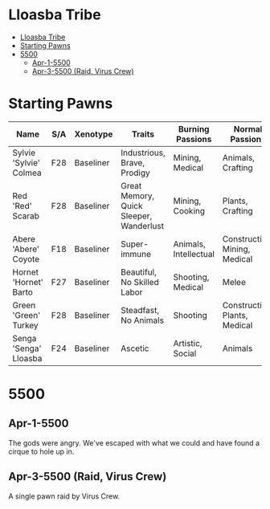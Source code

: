 # Lloasba Tribe

- [Lloasba Tribe](#lloasba-tribe)
- [Starting Pawns](#starting-pawns)
- [5500](#5500)
  - [Apr-1-5500](#apr-1-5500)
  - [Apr-3-5500 (Raid, Virus Crew)](#apr-3-5500-raid-virus-crew)

# Starting Pawns

| Name                   | S/A | Xenotype  | Traits                                  | Burning Passions      | Normal Passions               |
| ---------------------- | --- | --------- | --------------------------------------- | --------------------- | ----------------------------- |
| Sylvie 'Sylvie' Colmea | F28 | Baseliner | Industrious, Brave, Prodigy             | Mining, Medical       | Animals, Crafting             |
| Red 'Red' Scarab       | F28 | Baseliner | Great Memory, Quick Sleeper, Wanderlust | Mining, Cooking       | Plants, Crafting              |
| Abere 'Abere' Coyote   | F18 | Baseliner | Super-immune                            | Animals, Intellectual | Construction, Mining, Medical |
| Hornet 'Hornet' Barto  | F27 | Baseliner | Beautiful, No Skilled Labor             | Shooting, Medical     | Melee                         |
| Green 'Green' Turkey   | F28 | Baseliner | Steadfast, No Animals                   | Shooting              | Construction, Plants, Medical |
| Senga 'Senga' Lloasba  | F24 | Baseliner | Ascetic                                 | Artistic, Social      | Animals                       |

# 5500

## Apr-1-5500

The gods were angry.  We've escaped with what we could and have found a cirque to hole up in.

## Apr-3-5500 (Raid, Virus Crew)

A single pawn raid by Virus Crew.



